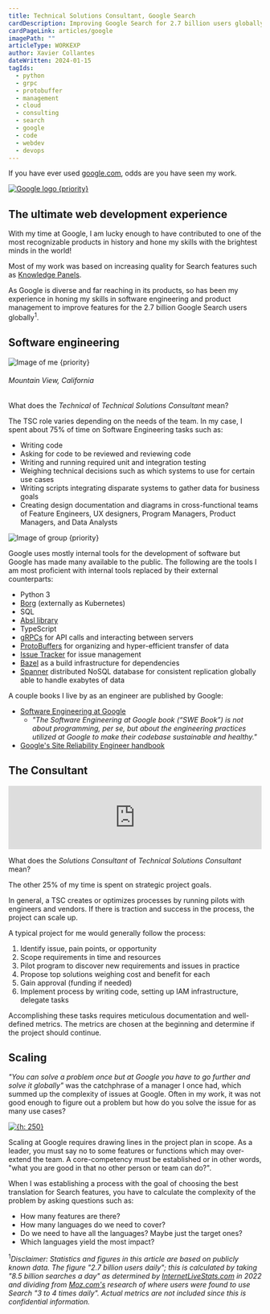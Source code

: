```yaml
---
title: Technical Solutions Consultant, Google Search
cardDescription: Improving Google Search for 2.7 billion users globally.
cardPageLink: articles/google
imagePath: ""
articleType: WORKEXP
author: Xavier Collantes
dateWritten: 2024-01-15
tagIds:
  - python
  - grpc
  - protobuffer
  - management
  - cloud
  - consulting
  - search
  - google
  - code
  - webdev
  - devops
---
```


If you have ever used [google.com](https://www.google.com), odds are you have
seen my work.

[![Google logo {priority}](/articles/images/google/google_logo.webp)](https://www.google.com/search?q=google+in+1998)

## The ultimate web development experience

With my time at Google, I am lucky enough to have contributed to one of the most
recognizable products in history and hone my skills with the brightest minds in
the world!

Most of my work was based on increasing quality for Search features such as
[Knowledge Panels](https://en.wikipedia.org/wiki/Google_Knowledge_Graph).

As Google is diverse and far reaching in its products, so has been my experience
in honing my skills in software engineering and product management to improve
features for the 2.7 billion Google Search users globally<sup>1</sup>.

## Software engineering

![Image of me {priority}](/articles/images/google/front.webp)

###### Mountain View, California

What does the _Technical_ of _Technical Solutions Consultant_ mean?

The TSC role varies depending on the needs of the team. In my case, I spent
about 75% of time on Software Engineering tasks such as:

- Writing code
- Asking for code to be reviewed and reviewing code
- Writing and running required unit and integration testing
- Weighing technical decisions such as which systems to use for certain use
  cases
- Writing scripts integrating disparate systems to gather data for business
  goals
- Creating design documentation and diagrams in cross-functional teams of
  Feature Engineers, UX designers, Program Managers, Product Managers, and Data
  Analysts

![Image of group {priority}](/articles/images/google/circle_group.jpeg)

Google uses mostly internal tools for the development of software but Google has
made many available to the public. The following are the tools I am most
proficient with internal tools replaced by their external counterparts:

- Python 3
- [Borg](https://research.google/pubs/large-scale-cluster-management-at-google-with-borg) (externally as Kubernetes)
- SQL
- [Absl library](https://abseil.io)
- TypeScript
- [gRPCs](https://grpc.io) for API calls and interacting between servers
- [ProtoBuffers](https://protobuf.dev/history) for organizing and
  hyper-efficient transfer of data
- [Issue Tracker](https://issuetracker.google.com) for issue management
- [Bazel](https://bazel.build) as a build infrastructure for dependencies
- [Spanner](<https://en.wikipedia.org/wiki/Spanner_(database)>) distributed
  NoSQL database for consistent replication globally able to handle exabytes of
  data

A couple books I live by as an engineer are published by Google:

- [Software Engineering at
  Google](https://abseil.io/resources/swe-book/html/toc.html)
  - _"The Software Engineering at Google book (“SWE Book”) is not about
    programming, per se, but about the engineering practices utilized at Google
    to make their codebase sustainable and healthy."_
- [Google's Site Reliability Engineer handbook](https://sre.google/sre-book/table-of-contents)

## The Consultant

<div style="width:100%;height:0;padding-bottom:25%;position:relative;">
  <iframe src="https://giphy.com/embed/3otPoCmoVM8gvKbAEo" width="100%"
    height="100%" style="position:absolute" frameBorder="0" class="giphy-embed">
  </iframe>
</div>

What does the _Solutions Consultant_ of _Technical Solutions Consultant_ mean?

The other 25% of my time is spent on strategic project goals.

In general, a TSC creates or optimizes processes by running pilots with engineers
and vendors. If there is traction and success in the process, the project can
scale up.

A typical project for me would generally follow the process:

1. Identify issue, pain points, or opportunity
1. Scope requirements in time and resources
1. Pilot program to discover new requirements and issues in practice
1. Propose top solutions weighing cost and benefit for each
1. Gain approval (funding if needed)
1. Implement process by writing code, setting up IAM infrastructure, delegate
   tasks

Accomplishing these tasks requires meticulous documentation and well-defined
metrics. The metrics are chosen at the beginning and determine if the project
should continue.

## Scaling

_"You can solve a problem once but at Google you have to go further and solve it
globally"_ was the catchphrase of a manager I once had, which summed up the
complexity of issues at Google. Often in my work, it was not good enough to
figure out a problem but how do you solve the issue for as many use cases?

[![{h: 250}](/articles/images/google/xkcd.png)](https://xkcd.com/2797)

Scaling at Google requires drawing lines in the project plan in scope. As a
leader, you must say no to some features or functions which may over-extend the
team. A core-competency must be established or in other words, "what you are
good in that no other person or team can do?".

When I was establishing a process with the goal of choosing the best translation
for Search features, you have to calculate the complexity of the problem by
asking questions such as:

- How many features are there?
- How many languages do we need to cover?
- Do we need to have all the languages? Maybe just the target ones?
- Which languages yield the most impact?

<sup>1</sup>_Disclaimer: Statistics and figures in this article are based on
publicly known data. The figure "2.7 billion users daily"; this is calculated by
taking "8.5 billion searches a day" as determined by
[InternetLiveStats.com](https://www.internetlivestats.com/one-second/#google-band)
in 2022 and dividing from
[Moz.com's](https://moz.com/blog/new-google-survey-results) research of where
users were found to use Search "3 to 4 times daily". Actual metrics are not
included since this is confidential information._
